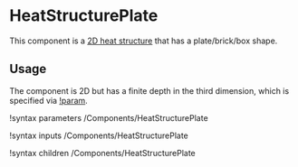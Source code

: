 # HeatStructurePlate

This component is a [2D heat structure](component_groups/heat_structure_2d.md)
that has a plate/brick/box shape.

## Usage

The component is 2D but has a finite depth in the third dimension, which is
specified via [!param](/Components/HeatStructurePlate/depth).

!syntax parameters /Components/HeatStructurePlate

!syntax inputs /Components/HeatStructurePlate

!syntax children /Components/HeatStructurePlate
